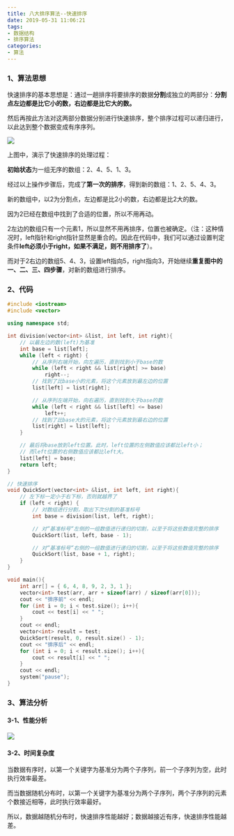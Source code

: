 ```yaml
---
title: 八大排序算法--快速排序
date: 2019-05-31 11:06:21
tags:
- 数据结构
- 排序算法
categories:
- 算法
---
```

### 1、算法思想

快速排序的基本思想是：通过一趟排序将要排序的数据**分割**成独立的两部分：**分割点左边都是比它小的数，右边都是比它大的数。**

然后再按此方法对这两部分数据分别进行快速排序，整个排序过程可以递归进行，以此达到整个数据变成有序序列。
<!--more-->
![](https://blog-1258986886.cos.ap-beijing.myqcloud.com/%E6%8E%92%E5%BA%8F/6-8.png)

上图中，演示了快速排序的处理过程：

**初始状态**为一组无序的数组：2、4、5、1、3。

经过以上操作步骤后，完成了**第一次的排序**，得到新的数组：1、2、5、4、3。

新的数组中，以2为分割点，左边都是比2小的数，右边都是比2大的数。

因为2已经在数组中找到了合适的位置，所以不用再动。

2左边的数组只有一个元素1，所以显然不用再排序，位置也被确定。（注：这种情况时，left指针和right指针显然是重合的。因此在代码中，我们可以通过设置判定条件**left****必须小于right****，如果不满足，则不用排序了**）。

而对于2右边的数组5、4、3，设置left指向5，right指向3，开始继续**重复图中的一、二、三、四步骤**，对新的数组进行排序。

### 2、代码

```c++
#include <iostream>
#include <vector>

using namespace std;

int division(vector<int> &list, int left, int right){
	// 以最左边的数(left)为基准
	int base = list[left];
	while (left < right) {
		// 从序列右端开始，向左遍历，直到找到小于base的数
		while (left < right && list[right] >= base)
			right--;
		// 找到了比base小的元素，将这个元素放到最左边的位置
		list[left] = list[right];

		// 从序列左端开始，向右遍历，直到找到大于base的数
		while (left < right && list[left] <= base)
			left++;
		// 找到了比base大的元素，将这个元素放到最右边的位置
		list[right] = list[left];
	}

	// 最后将base放到left位置。此时，left位置的左侧数值应该都比left小；
	// 而left位置的右侧数值应该都比left大。
	list[left] = base;
	return left;
}

// 快速排序
void QuickSort(vector<int> &list, int left, int right){
	// 左下标一定小于右下标，否则就越界了
	if (left < right) {
		// 对数组进行分割，取出下次分割的基准标号
		int base = division(list, left, right);

		// 对“基准标号“左侧的一组数值进行递归的切割，以至于将这些数值完整的排序
		QuickSort(list, left, base - 1);

		// 对“基准标号“右侧的一组数值进行递归的切割，以至于将这些数值完整的排序
		QuickSort(list, base + 1, right);
	}
}

void main(){
	int arr[] = { 6, 4, 8, 9, 2, 3, 1 };
	vector<int> test(arr, arr + sizeof(arr) / sizeof(arr[0]));
	cout << "排序前" << endl;
	for (int i = 0; i < test.size(); i++){
		cout << test[i] << " ";
	}
	cout << endl;
	vector<int> result = test;
	QuickSort(result, 0, result.size() - 1);
	cout << "排序后" << endl;
	for (int i = 0; i < result.size(); i++){
		cout << result[i] << " ";
	}
	cout << endl;
	system("pause");
}
```

### 3、算法分析

#### 3-1、性能分析

![](https://blog-1258986886.cos.ap-beijing.myqcloud.com/%E6%8E%92%E5%BA%8F/6-9.png)

#### 3-2、时间复杂度

当数据有序时，以第一个关键字为基准分为两个子序列，前一个子序列为空，此时执行效率最差。

而当数据随机分布时，以第一个关键字为基准分为两个子序列，两个子序列的元素个数接近相等，此时执行效率最好。

所以，数据越随机分布时，快速排序性能越好；数据越接近有序，快速排序性能越差。